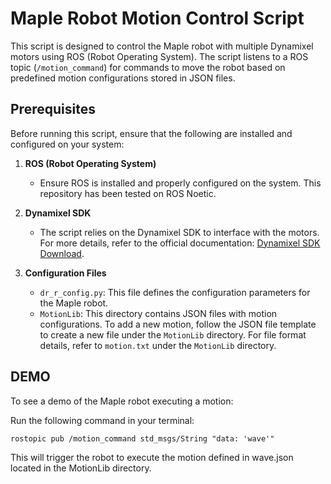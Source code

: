 # Maple Robot Motion Control Script

This script is designed to control the Maple robot with multiple Dynamixel motors using ROS (Robot Operating System). The script listens to a ROS topic (`/motion_command`) for commands to move the robot based on predefined motion configurations stored in JSON files.

## Prerequisites

Before running this script, ensure that the following are installed and configured on your system:

1. **ROS (Robot Operating System)**
   - Ensure ROS is installed and properly configured on the system. This repository has been tested on ROS Noetic.

2. **Dynamixel SDK**
   - The script relies on the Dynamixel SDK to interface with the motors. For more details, refer to the official documentation: [Dynamixel SDK Download](https://emanual.robotis.com/docs/en/software/dynamixel/dynamixel_sdk/download/).
   
3. **Configuration Files**
   - `dr_r_config.py`: This file defines the configuration parameters for the Maple robot.
   - `MotionLib`: This directory contains JSON files with motion configurations. To add a new motion, follow the JSON file template to create a new file under the `MotionLib` directory. For file format details, refer to `motion.txt` under the `MotionLib` directory.

## DEMO

To see a demo of the Maple robot executing a motion:

Run the following command in your terminal:

``rostopic pub /motion_command std_msgs/String "data: 'wave'"``

This will trigger the robot to execute the motion defined in wave.json located in the MotionLib directory.